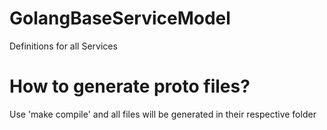 # GolangBaseServiceModel
Definitions for all Services


# How to generate proto files?
Use 'make compile' and all files will be generated in their respective folder
